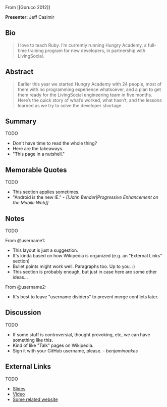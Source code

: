 From [[Goruco 2012]]

**Presenter:** Jeff Casimir

## Bio

> I love to teach Ruby. I’m currently running Hungry Academy, a full-time training program for new developers, in partnership with LivingSocial.

## Abstract

> Earlier this year we started Hungry Academy with 24 people, most of them with no programming experience whatsoever, and a plan to get them ready for the LivingSocial engineering team in five months. Here’s the quick story of what’s worked, what hasn’t, and the lessons learned as we try to solve the developer shortage.

## Summary

TODO

* Don't have time to read the whole thing?
* Here are the takeaways.
* "This page in a nutshell."

## Memorable Quotes

TODO

* This section applies sometimes.
* "Android is the new IE." - _[[John Bender|Progressive Enhancement on the Mobile Web]]_

## Notes

TODO

From @username1:

* This layout is just a suggestion.
* It's kinda based on how Wikipedia is organized (e.g. an "External Links" section)
* Bullet points might work well.  Paragraphs too.  Up to you.  :)
* This section is probably enough, but just in case here are some other ideas...

From @username2:

* It's best to leave "username dividers" to prevent merge conflicts later.

## Discussion

TODO

* If some stuff is controversial, thought provoking, etc, we can have something like this.
* Kind of like "Talk" pages on Wikipedia.
* Sign it with your GitHub username, please.  - _benjaminoakes_

## External Links

TODO

* [Slides](http://www.example.com/)
* [Video](http://www.example.com/)
* [Some related website](http://www.example.com/)